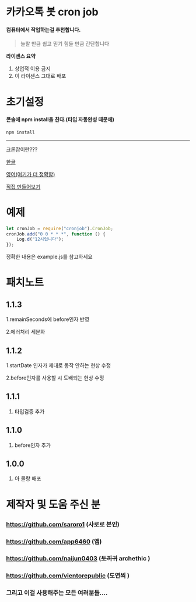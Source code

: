 카카오톡 봇 cron job
======================

#### 컴퓨터에서 작업하는걸 추천합니다.

> 놀랄 만큼 쉽고 믿기 힘들 만큼 간단합니다
>
>

__라이센스 요약__

1. 상업적 이용 금지
2. 이 라이센스 그대로 배포

# 초기설정

#### 콘솔에 npm install을 친다.(타입 자동완성 때문에)

```shell
npm install
```

****
크론잡이란???

[한글](https://ko.wikipedia.org/wiki/Cron)

[영어(여기가 더 정확함)](https://en.wikipedia.org/wiki/Cron)

[직접 만들어보기](https://crontab.guru/)

# 예제

```javascript
let cronJob = require("cronjob").CronJob;
cronJob.add("0 0 * * *", function () {
    Log.d("12시입니다");
});
```

정확한 내용은 example.js를 참고하세요

# 패치노트

## 1.1.3

1.remainSeconds에 before인자 반영

2.에러처리 세분화

## 1.1.2

1.startDate 인자가 제대로 동작 안하는 현상 수정

2.before인자를 사용할 시 도배되는 현상 수정

## 1.1.1

1. 타입검증 추가

## 1.1.0

1. before인자 추가

## 1.0.0

1. 아 몰랑 배포

# 제작자 및 도움 주신 분

### https://github.com/saroro1 (사로로 본인)

### https://github.com/app6460 (앱)

### https://github.com/naijun0403 (~~토끼귀~~ archethic )

### https://github.com/vientorepublic (도연씌 )

### 그리고 이걸 사용해주는 모든 여러분들....
